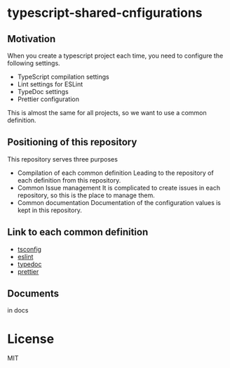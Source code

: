 # typescript-shared-cnfigurations

## Motivation

When you create a typescript project each time, you need to configure the following settings.

- TypeScript compilation settings
- Lint settings for ESLint
- TypeDoc settings
- Prettier configuration

This is almost the same for all projects, so we want to use a common definition.

## Positioning of this repository

This repository serves three purposes

- Compilation of each common definition
  Leading to the repository of each definition from this repository.
- Common Issue management
  It is complicated to create issues in each repository, so this is the place to manage them.
- Common documentation
  Documentation of the configuration values is kept in this repository.

## Link to each common definition

- [tsconfig](https://github.com/smockoro/tsconfig)
- [eslint](https://github.com/smockoro/eslint-config)
- [typedoc](https://github.com/smockoro/typedoc-config)
- [prettier](https://github.com/smockoro/prettier-config)

## Documents

in docs

# License

MIT
